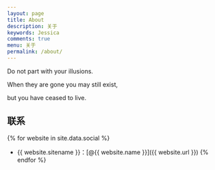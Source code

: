```yaml
---
layout: page
title: About
description: 关于
keywords: Jessica
comments: true
menu: 关于
permalink: /about/
---
```


Do not part with your illusions. 

When they are gone you may still exist, 

but you have ceased to live. 

## 联系

{% for website in site.data.social %}
* {{ website.sitename }}：[@{{ website.name }}]({{ website.url }})
{% endfor %}